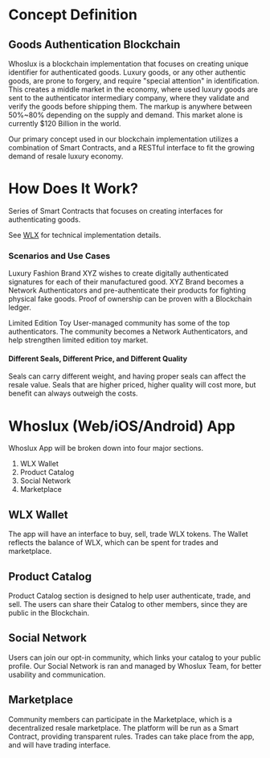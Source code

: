 # Concept Definition

## Goods Authentication Blockchain
Whoslux is a blockchain implementation that focuses on creating unique identifier for authenticated goods. Luxury goods, or any other authentic goods, are prone to forgery, and require "special attention" in identification. This creates a middle market in the economy, where used luxury goods are sent to the authenticator intermediary company, where they validate and verify the goods before shipping them. The markup is anywhere between 50%~80% depending on the supply and demand. This market alone is currently $120 Billion in the world.

Our primary concept used in our blockchain implementation utilizes a combination of Smart Contracts, and a RESTful interface to fit the growing demand of resale luxury economy.

# How Does It Work?
Series of Smart Contracts that focuses on creating interfaces for authenticating goods.

See [WLX](WLX.md) for technical implementation details.

### Scenarios and Use Cases

Luxury Fashion Brand XYZ wishes to create digitally authenticated signatures for each of their manufactured good. XYZ Brand becomes a Network Authenticators and pre-authenticate their products for fighting physical fake goods. Proof of ownership can be proven with a Blockchain ledger.

Limited Edition Toy User-managed community has some of the top authenticators. The community becomes a Network Authenticators, and help strengthen limited edition toy market.

#### Different Seals, Different Price, and Different Quality

Seals can carry different weight, and having proper seals can affect the resale value. Seals that are higher priced, higher quality will cost more, but benefit can always outweigh the costs.

# Whoslux (Web/iOS/Android) App
Whoslux App will be broken down into four major sections.

  1. WLX Wallet
  2. Product Catalog
  3. Social Network
  4. Marketplace

## WLX Wallet
The app will have an interface to buy, sell, trade WLX tokens. The Wallet reflects the balance of WLX, which can be spent for trades and marketplace.

## Product Catalog
Product Catalog section is designed to help user authenticate, trade, and sell. The users can share their Catalog to other members, since they are public in the Blockchain.

## Social Network
Users can join our opt-in community, which links your catalog to your public profile. Our Social Network is ran and managed by Whoslux Team, for better usability and communication.

## Marketplace
Community members can participate in the Marketplace, which is a decentralized resale marketplace. The platform will be run as a Smart Contract, providing transparent rules. Trades can take place from the app, and will have trading interface.
